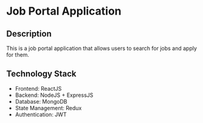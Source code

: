 # Job Portal Application

## Description
  This is a job portal application that allows users to search for jobs and apply for them.

## Technology Stack

- Frontend: ReactJS
- Backend: NodeJS + ExpressJS
- Database: MongoDB
- State Management: Redux
- Authentication: JWT